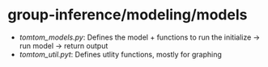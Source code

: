# group-inference/modeling/models

* *tomtom_models.py*: Defines the model + functions to run the initialize -> run model -> return output
* *tomtom_util.pyt*: Defines utlity functions, mostly for graphing


